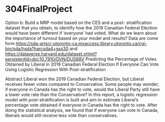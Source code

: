 # 304FinalProject
Option b: Build a MRP model based on the CES and a post- stratification dataset that you obtain, to identify how the 2019 Canadian Federal Election would have been different if ‘everyone’ had voted. What do we learn about the importance of turnout based on your model and results?
Data are come form https://sda-artsci-utoronto-ca.myaccess.library.utoronto.ca/cgi-bin/sda/hsda?harcsda4+gss30 and https://dataverse.harvard.edu/dataset.xhtml?persistentId=doi:10.7910/DVN/DUS88V
Predicting the Percentage of Votes Obtained by Liberal in 2019 Canadian Federal Election If Everyone Can Vote Using Logistic Regression With Post-stratification

Abstract
Liberal won the 2019 Canadian Federal Election, but Liberal receives fewer votes compared to Conservative. Some people may wonder, if everyone in Canada has the right to vote, would the Liberal Party still have a lower vote rate than the Conservative? In this report, a logistic regression model with post-stratification is built and aim to estimate Liberal’s percentage vote obtained if everyone in Canada has the right to vote. After doing the statistical analysis, we found that if everyone can vote in Canada, liberals would still receive less vote than conservatives.
